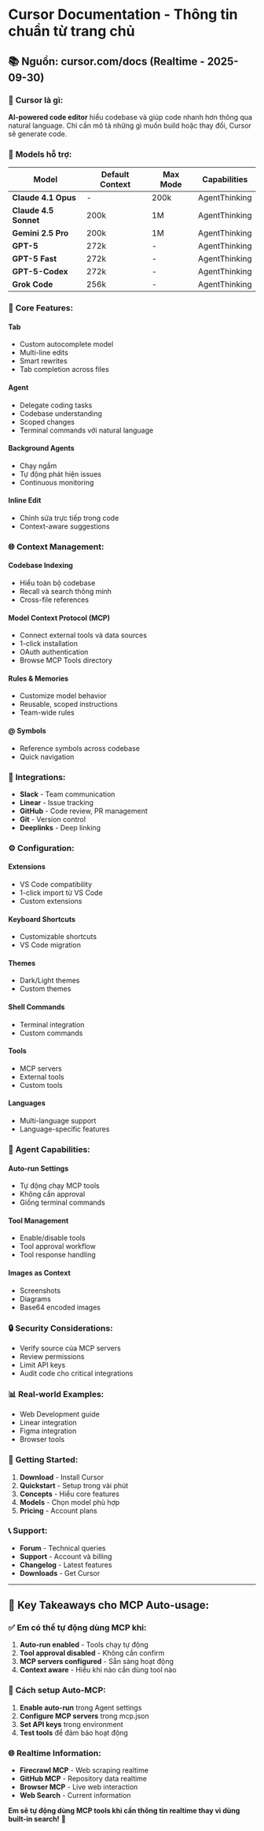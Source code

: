 # Cursor Documentation - Thông tin chuẩn từ trang chủ

## 📚 Nguồn: cursor.com/docs (Realtime - 2025-09-30)

### 🎯 **Cursor là gì:**
**AI-powered code editor** hiểu codebase và giúp code nhanh hơn thông qua natural language. Chỉ cần mô tả những gì muốn build hoặc thay đổi, Cursor sẽ generate code.

### 🤖 **Models hỗ trợ:**
| Model | Default Context | Max Mode | Capabilities |
|-------|----------------|----------|--------------|
| **Claude 4.1 Opus** | - | 200k | AgentThinking |
| **Claude 4.5 Sonnet** | 200k | 1M | AgentThinking |
| **Gemini 2.5 Pro** | 200k | 1M | AgentThinking |
| **GPT-5** | 272k | - | AgentThinking |
| **GPT-5 Fast** | 272k | - | AgentThinking |
| **GPT-5-Codex** | 272k | - | AgentThinking |
| **Grok Code** | 256k | - | AgentThinking |

### 🔧 **Core Features:**

#### **Tab**
- Custom autocomplete model
- Multi-line edits
- Smart rewrites
- Tab completion across files

#### **Agent**
- Delegate coding tasks
- Codebase understanding
- Scoped changes
- Terminal commands với natural language

#### **Background Agents**
- Chạy ngầm
- Tự động phát hiện issues
- Continuous monitoring

#### **Inline Edit**
- Chỉnh sửa trực tiếp trong code
- Context-aware suggestions

### 🌐 **Context Management:**

#### **Codebase Indexing**
- Hiểu toàn bộ codebase
- Recall và search thông minh
- Cross-file references

#### **Model Context Protocol (MCP)**
- Connect external tools và data sources
- 1-click installation
- OAuth authentication
- Browse MCP Tools directory

#### **Rules & Memories**
- Customize model behavior
- Reusable, scoped instructions
- Team-wide rules

#### **@ Symbols**
- Reference symbols across codebase
- Quick navigation

### 🔗 **Integrations:**
- **Slack** - Team communication
- **Linear** - Issue tracking
- **GitHub** - Code review, PR management
- **Git** - Version control
- **Deeplinks** - Deep linking

### ⚙️ **Configuration:**

#### **Extensions**
- VS Code compatibility
- 1-click import từ VS Code
- Custom extensions

#### **Keyboard Shortcuts**
- Customizable shortcuts
- VS Code migration

#### **Themes**
- Dark/Light themes
- Custom themes

#### **Shell Commands**
- Terminal integration
- Custom commands

#### **Tools**
- MCP servers
- External tools
- Custom tools

#### **Languages**
- Multi-language support
- Language-specific features

### 🎯 **Agent Capabilities:**

#### **Auto-run Settings**
- Tự động chạy MCP tools
- Không cần approval
- Giống terminal commands

#### **Tool Management**
- Enable/disable tools
- Tool approval workflow
- Tool response handling

#### **Images as Context**
- Screenshots
- Diagrams
- Base64 encoded images

### 🔒 **Security Considerations:**
- Verify source của MCP servers
- Review permissions
- Limit API keys
- Audit code cho critical integrations

### 📊 **Real-world Examples:**
- Web Development guide
- Linear integration
- Figma integration
- Browser tools

### 🚀 **Getting Started:**
1. **Download** - Install Cursor
2. **Quickstart** - Setup trong vài phút
3. **Concepts** - Hiểu core features
4. **Models** - Chọn model phù hợp
5. **Pricing** - Account plans

### 📞 **Support:**
- **Forum** - Technical queries
- **Support** - Account và billing
- **Changelog** - Latest features
- **Downloads** - Get Cursor

---

## 🎯 **Key Takeaways cho MCP Auto-usage:**

### ✅ **Em có thể tự động dùng MCP khi:**
1. **Auto-run enabled** - Tools chạy tự động
2. **Tool approval disabled** - Không cần confirm
3. **MCP servers configured** - Sẵn sàng hoạt động
4. **Context aware** - Hiểu khi nào cần dùng tool nào

### 🔧 **Cách setup Auto-MCP:**
1. **Enable auto-run** trong Agent settings
2. **Configure MCP servers** trong mcp.json
3. **Set API keys** trong environment
4. **Test tools** để đảm bảo hoạt động

### 🌐 **Realtime Information:**
- **Firecrawl MCP** - Web scraping realtime
- **GitHub MCP** - Repository data realtime  
- **Browser MCP** - Live web interaction
- **Web Search** - Current information

**Em sẽ tự động dùng MCP tools khi cần thông tin realtime thay vì dùng built-in search!** 🚀